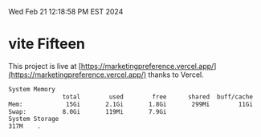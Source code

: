 Wed Feb 21 12:18:58 PM EST 2024

# vite Fifteen


This project is live at [https://marketingpreference.vercel.app/](https://marketingpreference.vercel.app/) thanks to Vercel.

```bash
System Memory
               total        used        free      shared  buff/cache   available
Mem:            15Gi       2.1Gi       1.8Gi       299Mi        11Gi        13Gi
Swap:          8.0Gi       119Mi       7.9Gi
System Storage
317M	.
```
```bash

